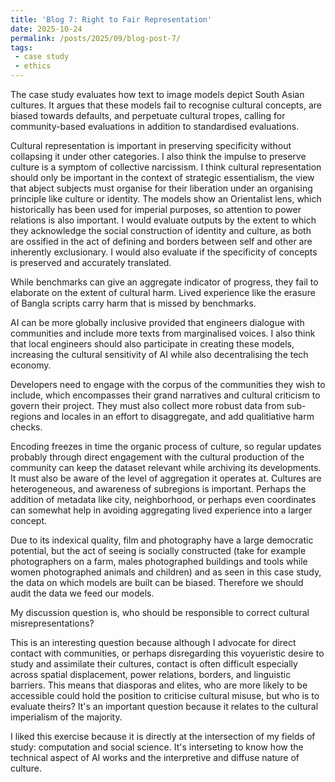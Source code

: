 ```yaml
---
title: 'Blog 7: Right to Fair Representation'
date: 2025-10-24
permalink: /posts/2025/09/blog-post-7/
tags:
 - case study
 - ethics
---
```


The case study evaluates how text to image models depict South Asian cultures. It argues that these models fail to recognise cultural concepts, are biased towards defaults, and perpetuate cultural tropes, calling for community-based evaluations in addition to standardised evaluations.

Cultural representation is important in preserving specificity without collapsing it under other categories. I also think the impulse to preserve culture is a symptom of collective narcissism. I think cultural representation should only be important in the context of strategic essentialism, the view that abject subjects must organise for their liberation under an organising principle like culture or identity. The models show an Orientalist lens, which historically has been used for imperial purposes, so attention to power relations is also important. I would evaluate outputs by the extent to which they acknowledge the social construction of identity and culture, as both are ossified in the act of defining and borders between self and other are inherently exclusionary. I would also evaluate if the specificity of concepts is preserved and accurately translated.

While benchmarks can give an aggregate indicator of progress, they fail to elaborate on the extent of cultural harm. Lived experience like the erasure of Bangla scripts carry harm that is missed by benchmarks.

AI can be more globally inclusive provided that engineers dialogue with communities and include more texts from marginalised voices. I also think that local engineers should also participate in creating these models, increasing the cultural sensitivity of AI while also decentralising the tech economy.

Developers need to engage with the corpus of the communities they wish to include, which encompasses their grand narratives and cultural criticism to govern their project. They must also collect more robust data from sub-regions and locales in an effort to disaggregate, and add qualitiative harm checks.

Encoding freezes in time the organic process of culture, so regular updates probably through direct engagement with the cultural production of the community can keep the dataset relevant while archiving its developments. It must also be aware of the level of aggregation it operates at. Cultures are heterogeneous, and awareness of subregions is important. Perhaps the addition of metadata like city, neighborhood, or perhaps even coordinates can somewhat help in avoiding aggregating lived experience into a larger concept.

Due to its indexical quality, film and photography have a large democratic potential, but the act of seeing is socially constructed (take for example photographers on a farm, males photographed buildings and tools while women photographed animals and children) and as seen in this case study, the data on which models are built can be biased. Therefore we should audit the data we feed our models.

My discussion question is, who should be responsible to correct cultural misrepresentations?

This is an interesting question because although I advocate for direct contact with communities, or perhaps disregarding this voyueristic desire to study and assimilate their cultures, contact is often difficult especially across spatial displacement, power relations, borders, and linguistic barriers. This means that diasporas and elites, who are more likely to be accessible could hold the position to criticise cultural misuse, but who is to evaluate theirs? It's an important question because it relates to the cultural imperialism of the majority.

I liked this exercise because it is directly at the intersection of my fields of study: computation and social science. It's interseting to know how the technical aspect of AI works and the interpretive and diffuse nature of culture.